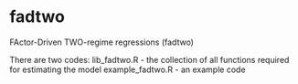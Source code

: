 # fadtwo
FActor-Driven TWO-regime regressions (fadtwo)

There are two codes:
  lib_fadtwo.R - the collection of all functions required for estimating the model
  example_fadtwo.R - an example code

